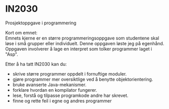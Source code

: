 # IN2030
Prosjektoppgave i programmering

Kort om emnet: <br />
Emnets kjerne er en større programmeringsoppgave som studentene skal løse i små grupper eller individuelt. Denne oppgaven løste jeg på egenhånd. Oppgaven involverer å lage en interpret som tolker programmer laget i "Asp". 

Etter å ha tatt IN2030 kan du: 
* skrive større programmer oppdelt i fornuftige moduler.
* gjøre programmer mer oversiktlige ved å benytte objektorientering.
* bruke avanserte Java-mekanismer.
* forklare hvordan en kompilator fungerer.
* lese, forstå og tilpasse programkode andre har skrevet.
* finne og rette feil i egne og andres programmer
